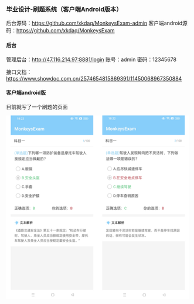 
### 毕业设计-刷题系统（客户端Android版本）

后台源码：https://github.com/xkdaq/MonkeysExam-admin
客户端android源码：https://github.com/xkdaq/MonkeysExam


#### 后台
管理后台：http://47.116.214.97:8881/login
账号：admin
密码：12345678

接口文档：https://www.showdoc.com.cn/2574654815869391/11450068967350884

#### 客户端android版
目前就写了一个刷题的页面

 <img src="https://raw.githubusercontent.com/xkdaq/MonkeysExam/master/image/image_ex1.jpg" width="500" height="500" />




